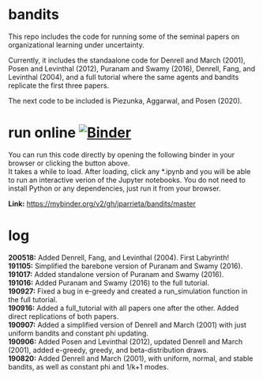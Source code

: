 # bandits
This repo includes the code for running some of the seminal papers on organizational learning under uncertainty.    

Currently, it includes the standaalone code for Denrell and March (2001), Posen and Levinthal (2012), Puranam and Swamy (2016), Denrell, Fang, and Levinthal (2004), and a full tutorial where the same agents and bandits replicate the first three papers.

The next code to be included is Piezunka, Aggarwal, and Posen (2020).  

# run online [![Binder](https://mybinder.org/badge_logo.svg)](https://mybinder.org/v2/gh/jparrieta/bandits/master)  
You can run this code directly by opening the following binder in your browser or clicking the button above.  
It takes a while to load. After loading, click any \*.ipynb  and you will be able to run an interactive verion of the Jupyter notebooks.   You do not need to install Python or any dependencies, just run it from your browser.  

**Link:** https://mybinder.org/v2/gh/jparrieta/bandits/master  

# log    

**200518:** Added Denrell, Fang, and Levinthal (2004). First Labyrinth!  
**191105:** Simplified the barebone version of Puranam and Swamy (2016).  
**191017:** Added standalone version of Puranam and Swamy (2016).  
**191016:** Added Puranam and Swamy (2016) to the full tutorial.  
**190927:** Fixed a bug in e-greedy and created a run_simulation function in the full tutorial.   
**190916:** Added a full_tutorial with all papers one after the other. Added direct replications of both papers.  
**190907:** Added a simplified version of Denrell and March (2001) with just uniform bandits and constant phi updating.    
**190906:** Added Posen and Levinthal (2012), updated Denrell and March (2001), added e-greedy, greedy, and beta-distribution draws.    
**190820:** Added Denrell and March (2001), with uniform, normal, and stable bandits, as well as constant phi and 1/k+1 modes.   
